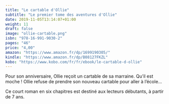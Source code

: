 ```yaml
---
title: "Le cartable d'Ollie"
subtitle: "Le premier tome des aventures d'Ollie"
date: 2019-11-05T13:14:07+01:00
weight: 11
draft: false
image: "ollie-cartable.png"
isbn: "978-16-991-9030-2"
pages: "46"
price: "4,00"
amazon: "https://www.amazon.fr/dp/1699190305/"
kindle: "https://www.amazon.fr/dp/B08127FKZL"
kobo: "https://www.kobo.com/fr/fr/ebook/le-cartable-d-ollie"
---
```


Pour son anniversaire, Ollie reçoit un cartable de sa marraine. Qu’il est moche ! Ollie refuse de prendre son nouveau cartable pour aller à l’école…

Ce court roman en six chapitres est destiné aux lecteurs débutants, à partir de 7 ans.
